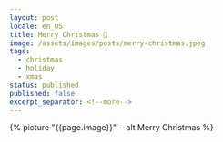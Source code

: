 ```yaml
---
layout: post
locale: en_US
title: Merry Christmas 🎄
image: /assets/images/posts/merry-christmas.jpeg
tags:
  - christmas
  - holiday
  - xmas
status: published
published: false
excerpt_separator: <!--more-->
---
```

{% picture "{{page.image}}" --alt Merry Christmas %}